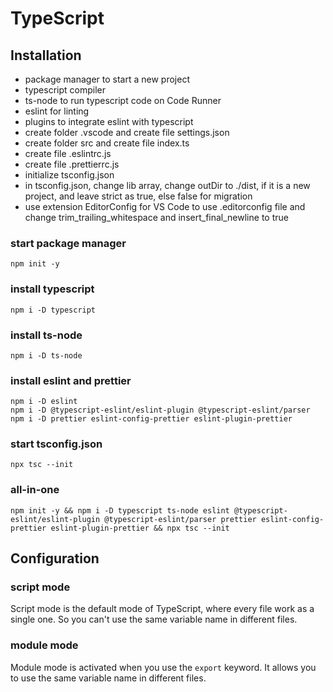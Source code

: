 # TypeScript

## Installation

- package manager to start a new project
- typescript compiler
- ts-node to run typescript code on Code Runner
- eslint for linting
- plugins to integrate eslint with typescript
- create folder .vscode and create file settings.json
- create folder src and create file index.ts
- create file .eslintrc.js
- create file .prettierrc.js
- initialize tsconfig.json
- in tsconfig.json, change lib array, change outDir to ./dist, if it is a new project, and leave strict as true, else false for migration
- use extension EditorConfig for VS Code to use .editorconfig file and change trim_trailing_whitespace and insert_final_newline to true

### start package manager

```properties
npm init -y
```

### install typescript

```properties
npm i -D typescript
```

### install ts-node

```properties
npm i -D ts-node
```

### install eslint and prettier

```properties
npm i -D eslint
npm i -D @typescript-eslint/eslint-plugin @typescript-eslint/parser
npm i -D prettier eslint-config-prettier eslint-plugin-prettier
```

### start tsconfig.json

```properties
npx tsc --init
```

### all-in-one

```properties
npm init -y && npm i -D typescript ts-node eslint @typescript-eslint/eslint-plugin @typescript-eslint/parser prettier eslint-config-prettier eslint-plugin-prettier && npx tsc --init
```

## Configuration

### script mode

Script mode is the default mode of TypeScript, where every file work as a single one. So you can't use the same variable name in different files.

### module mode

Module mode is activated when you use the `export` keyword. It allows you to use the same variable name in different files.

